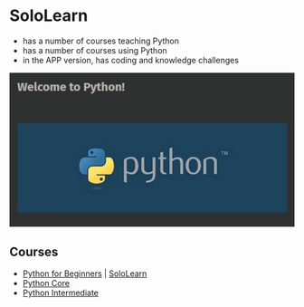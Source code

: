 # SoloLearn 
* has a number of courses teaching Python
* has a number of courses using Python 
* in the APP version, has coding and knowledge challenges 

![image](https://github.com/EO4wellness/T-I-L/blob/main/python/SoloLearn/Images/2021-05-04_SL_Basic_Python-started.jpg)


## Courses
* [Python for Beginners](https://github.com/EO4wellness/T-I-L/blob/main/python/SoloLearn/Python-for-Beginners.md) | [SoloLearn](https://www.sololearn.com/learning/1157)
* [Python Core](#)
* [Python Intermediate](#)

